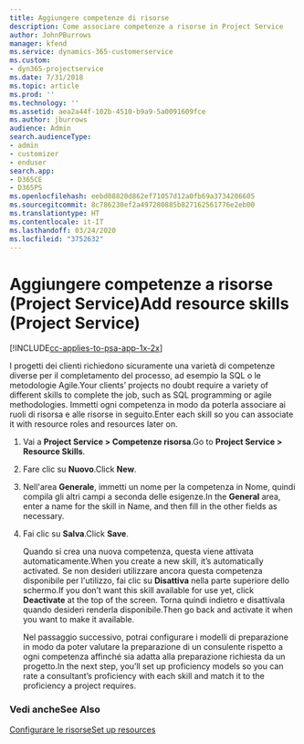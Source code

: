 ```yaml
---
title: Aggiungere competenze di risorse
description: Come associare competenze a risorse in Project Service
author: JohnPBurrows
manager: kfend
ms.service: dynamics-365-customerservice
ms.custom:
- dyn365-projectservice
ms.date: 7/31/2018
ms.topic: article
ms.prod: ''
ms.technology: ''
ms.assetid: aea2a44f-102b-4510-b9a9-5a0091609fce
ms.author: jburrows
audience: Admin
search.audienceType:
- admin
- customizer
- enduser
search.app:
- D365CE
- D365PS
ms.openlocfilehash: eebd08820d862ef71057d12a0fb69a3734206605
ms.sourcegitcommit: 8c786230ef2a497280885b827162561776e2eb00
ms.translationtype: HT
ms.contentlocale: it-IT
ms.lasthandoff: 03/24/2020
ms.locfileid: "3752632"
---
```

# <a name="add-resource-skills-project-service"></a><span data-ttu-id="8d1da-103">Aggiungere competenze a risorse (Project Service)</span><span class="sxs-lookup"><span data-stu-id="8d1da-103">Add resource skills (Project Service)</span></span>

[!INCLUDE[cc-applies-to-psa-app-1x-2x](../includes/cc-applies-to-psa-app-1x-2x.md)]

<span data-ttu-id="8d1da-104">I progetti dei clienti richiedono sicuramente una varietà di competenze diverse per il completamento del processo, ad esempio la SQL o le metodologie Agile.</span><span class="sxs-lookup"><span data-stu-id="8d1da-104">Your clients’ projects no doubt require a variety of different skills to complete the job, such as SQL programming or agile methodologies.</span></span> <span data-ttu-id="8d1da-105">Immetti ogni competenza in modo da poterla associare ai ruoli di risorsa e alle risorse in seguito.</span><span class="sxs-lookup"><span data-stu-id="8d1da-105">Enter each skill so you can associate it with resource roles and resources later on.</span></span>  
  
1. <span data-ttu-id="8d1da-106">Vai a **Project Service > Competenze risorsa**.</span><span class="sxs-lookup"><span data-stu-id="8d1da-106">Go to **Project Service > Resource Skills**.</span></span>  
  
2. <span data-ttu-id="8d1da-107">Fare clic su **Nuovo**.</span><span class="sxs-lookup"><span data-stu-id="8d1da-107">Click **New**.</span></span>  
  
3. <span data-ttu-id="8d1da-108">Nell'area **Generale**, immetti un nome per la competenza in Nome, quindi compila gli altri campi a seconda delle esigenze.</span><span class="sxs-lookup"><span data-stu-id="8d1da-108">In the **General** area, enter a name for the skill in Name, and then fill in the other fields as necessary.</span></span>  
  
4. <span data-ttu-id="8d1da-109">Fai clic su **Salva**.</span><span class="sxs-lookup"><span data-stu-id="8d1da-109">Click **Save**.</span></span>  
  
   <span data-ttu-id="8d1da-110">Quando si crea una nuova competenza, questa viene attivata automaticamente.</span><span class="sxs-lookup"><span data-stu-id="8d1da-110">When you create a new skill, it’s automatically activated.</span></span> <span data-ttu-id="8d1da-111">Se non desideri utilizzare ancora questa competenza disponibile per l'utilizzo, fai clic su **Disattiva** nella parte superiore dello schermo.</span><span class="sxs-lookup"><span data-stu-id="8d1da-111">If you don’t want this skill available for use yet, click **Deactivate** at the top of the screen.</span></span> <span data-ttu-id="8d1da-112">Torna quindi indietro e disattivala quando desideri renderla disponibile.</span><span class="sxs-lookup"><span data-stu-id="8d1da-112">Then go back and activate it when you want to make it available.</span></span>  
  
   <span data-ttu-id="8d1da-113">Nel passaggio successivo, potrai configurare i modelli di preparazione in modo da poter valutare la preparazione di un consulente rispetto a ogni competenza affinché sia adatta alla preparazione richiesta da un progetto.</span><span class="sxs-lookup"><span data-stu-id="8d1da-113">In the next step, you’ll set up proficiency models so you can rate a consultant’s proficiency with each skill and match it to the proficiency a project requires.</span></span>  
  
### <a name="see-also"></a><span data-ttu-id="8d1da-114">Vedi anche</span><span class="sxs-lookup"><span data-stu-id="8d1da-114">See Also</span></span>  
 [<span data-ttu-id="8d1da-115">Configurare le risorse</span><span class="sxs-lookup"><span data-stu-id="8d1da-115">Set up resources</span></span>](../project-service/set-up-resources.md)
